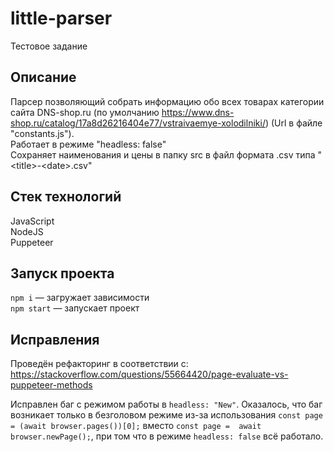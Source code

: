 # little-parser

Тестовое задание 

## Описание

Парсер позволяющий собрать информацию обо всех товарах категории сайта DNS-shop.ru (по умолчанию https://www.dns-shop.ru/catalog/17a8d26216404e77/vstraivaemye-xolodilniki/) (Url в файле "constants.js").<br/>
Работает в режиме "headless: false"<br/>
Сохраняет наименования и цены в папку src в файл формата .csv типа "\<title>-\<date>.csv"<br/>

## Стек технологий

JavaScript<br/>
NodeJS<br/>
Puppeteer<br/>

## Запуск проекта

`npm i` — загружает зависимости<br/>
`npm start` — запускает проект <br/> 

## Исправления

Проведён рефакторинг в соответствии с: https://stackoverflow.com/questions/55664420/page-evaluate-vs-puppeteer-methods <br/>

Исправлен баг с режимом работы в ```headless: "New"```. Оказалось, что баг возникает только в безголовом режиме из-за использования ```const page = (await browser.pages())[0];``` вместо ```const page =  await browser.newPage();```, при том что в режиме ```headless: false``` всё работало.